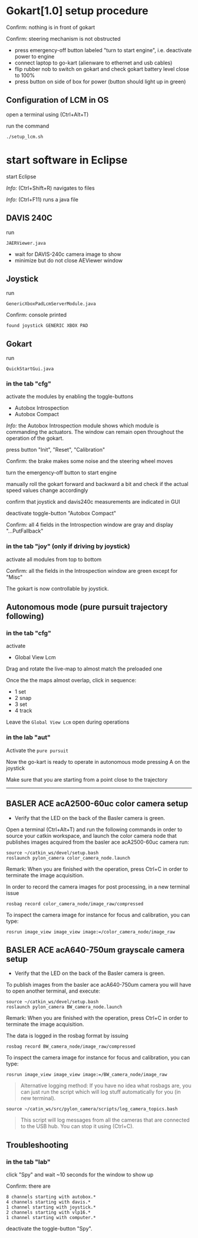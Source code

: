 # Gokart[1.0] setup procedure

Confirm: nothing is in front of gokart

Confirm: steering mechanism is not obstructed

* press emergency-off button labeled "turn to start engine", i.e. deactivate power to engine
* connect laptop to go-kart (alienware to ethernet and usb cables)
* flip rubber nob to switch on gokart and check gokart battery level close to 100%
* press button on side of box for power (button should light up in green)

## Configuration of LCM in OS

open a terminal using (Ctrl+Alt+T)

run the command

    ./setup_lcm.sh

# start software in Eclipse

start Eclipse

*Info:* (Ctrl+Shift+R) navigates to files

*Info:* (Ctrl+F11) runs a java file

## DAVIS 240C

run

    JAERViewer.java

* wait for DAVIS-240c camera image to show
* minimize but do not close AEViewer window

## Joystick

run

    GenericXboxPadLcmServerModule.java

Confirm: console printed

    found joystick GENERIC XBOX PAD

## Gokart

run

    QuickStartGui.java

### in the tab "cfg"

activate the modules by enabling the toggle-buttons
* Autobox Introspection
* Autobox Compact

*Info:* the Autobox Introspection module shows which module is commanding the actuators. The window can remain open throughout the operation of the gokart.

press button "Init", "Reset", "Calibration"

Confirm: the brake makes some noise and the steering wheel moves

turn the emergency-off button to start engine

manually roll the gokart forward and backward a bit and check if the actual speed values change accordingly

confirm that joystick and davis240c measurements are indicated in GUI   

deactivate toggle-button "Autobox Compact"

Confirm: all 4 fields in the Introspection window are gray and display "...PutFallback"

### in the tab "joy" (only if driving by joystick)

activate all modules from top to bottom

Confirm: all the fields in the Introspection window are green except for "Misc"

The gokart is now controllable by joystick.

## Autonomous mode (pure pursuit trajectory following)
### in the tab "cfg"

activate
* Global View Lcm

Drag and rotate the live-map to almost match the preloaded one 

Once the the maps almost overlap, click in sequence:
* 1 set
* 2 snap
* 3 set
* 4 track

Leave the `Global View Lcm` open during operations

### in the lab "aut"
Activate the `pure pursuit`

Now the go-kart is ready to operate in autonomous mode pressing A on the joystick

Make sure that you are starting from a point close to the trajectory

---

## BASLER ACE acA2500-60uc color camera setup

* Verify that the LED on the back of the Basler camera is green.

Open a terminal (Ctrl+Alt+T) and run the following commands in order to source your catkin workspace, and launch the color camera node that publishes images acquired from the basler ace acA2500-60uc camera run:
    
    source ~/catkin_ws/devel/setup.bash
    roslaunch pylon_camera color_camera_node.launch

Remark: When you are finished with the operation, press Ctrl+C in order to terminate the image acquisition.

In order to record the camera images for post processing, in a new terminal issue
    
    rosbag record color_camera_node/image_raw/compressed

To inspect the camera image for instance for focus and calibration, you can type:

    rosrun image_view image_view image:=/color_camera_node/image_raw

## BASLER ACE acA640-750um grayscale camera setup

* Verify that the LED on the back of the Basler camera is green.

To publish images from the basler ace acA640-750um camera you will have to open another terminal, and execute:

    source ~/catkin_ws/devel/setup.bash
    roslaunch pylon_camera BW_camera_node.launch

Remark: When you are finished with the operation, press Ctrl+C in order to terminate the image acquisition.

The data is logged in the rosbag format by issuing

    rosbag record BW_camera_node/image_raw/compressed

To inspect the camera image for instance for focus and calibration, you can type:

    rosrun image_view image_view image:=/BW_camera_node/image_raw

> Alternative logging method: If you have no idea what rosbags are, you can just run the script which will log stuff automatically for you (in new terminal).

    source ~/catin_ws/src/pylon_camera/scripts/log_camera_topics.bash
    
> This script will log messages from all the cameras that are connected to the USB hub. You can stop it using (Ctrl+C).

## Troubleshooting

### in the tab "lab"

click "Spy" and wait ~10 seconds for the window to show up

Confirm: there are

    8 channels starting with autobox.* 
    4 channels starting with davis.*
    1 channel starting with joystick.*
    2 channels starting with vlp16.*
    1 channel starting with computer.*

deactivate the toggle-button "Spy".
